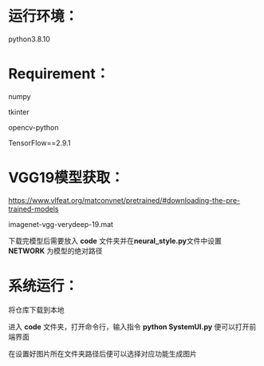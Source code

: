 # 运行环境：
  python3.8.10

# Requirement：
  numpy
  
  
  tkinter
  
  
  opencv-python
  
  
  TensorFlow==2.9.1

# VGG19模型获取：
  https://www.vlfeat.org/matconvnet/pretrained/#downloading-the-pre-trained-models  
  
  imagenet-vgg-verydeep-19.mat  
  
  下载完模型后需要放入   **code**   文件夹并在**neural_style.py**文件中设置  **NETWORK**  为模型的绝对路径


# 系统运行：
  将仓库下载到本地  
  
  进入 **code**  文件夹，打开命令行，输入指令  **python SystemUI.py** 便可以打开前端界面  
  
  在设置好图片所在文件夹路径后便可以选择对应功能生成图片
